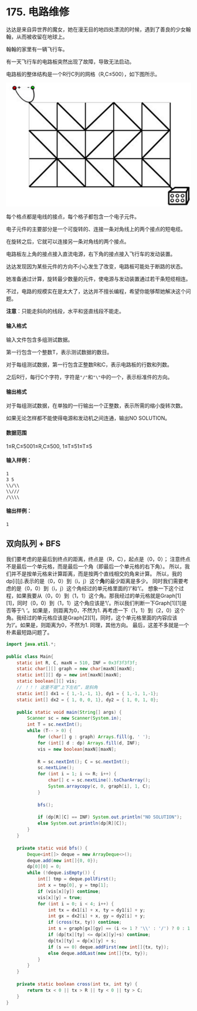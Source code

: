 # 175. 电路维修

达达是来自异世界的魔女，她在漫无目的地四处漂流的时候，遇到了善良的少女翰翰，从而被收留在地球上。

翰翰的家里有一辆飞行车。

有一天飞行车的电路板突然出现了故障，导致无法启动。

电路板的整体结构是一个R行C列的网格（R,C≤500），如下图所示。

![](pic/175_1.png)

每个格点都是电线的接点，每个格子都包含一个电子元件。

电子元件的主要部分是一个可旋转的、连接一条对角线上的两个接点的短电缆。

在旋转之后，它就可以连接另一条对角线的两个接点。

电路板左上角的接点接入直流电源，右下角的接点接入飞行车的发动装置。

达达发现因为某些元件的方向不小心发生了改变，电路板可能处于断路的状态。

她准备通过计算，旋转最少数量的元件，使电源与发动装置通过若干条短缆相连。

不过，电路的规模实在是太大了，达达并不擅长编程，希望你能够帮她解决这个问题。

**注意**：只能走斜向的线段，水平和竖直线段不能走。

#### 输入格式

输入文件包含多组测试数据。

第一行包含一个整数T，表示测试数据的数目。

对于每组测试数据，第一行包含正整数R和C，表示电路板的行数和列数。

之后R行，每行C个字符，字符是`"/"`和`"\"`中的一个，表示标准件的方向。

#### 输出格式

对于每组测试数据，在单独的一行输出一个正整数，表示所需的缩小旋转次数。

如果无论怎样都不能使得电源和发动机之间连通，输出NO SOLUTION。

#### 数据范围

1≤R,C≤5001≤R,C≤500,
1≤T≤51≤T≤5

#### 输入样例：

```
1
3 5
\\/\\
\\///
/\\\\
```

#### 输出样例：

```
1
```

## 双向队列 + BFS
我们要考虑的是最后到终点的距离，终点是（R，C），起点是（0，0）；
注意终点不是最后一个单元格，而是最后一个角（即最后一个单元格的右下角）。
所以，我们并不是按单元格来计算距离，而是按两个直线相交的角来计算。
所以，我的dp\[i]\[j].表示的是（0，0）到（i，j）这个**角**的最少距离是多少。
同时我们需要考虑的是（0，0）到（i，j）这个角经过的单元格里面的‘/’和‘\’。
想象一下这个过程，如果我要从（0，0）到（1，1）这个角。那我经过的单元格就是Graph\[1]\[1]，同时（0，0）到（1，1）这个角应该是‘\’。所以我们判断一下Graph\[1]\[1]是否等于’\ ‘。如果是，则距离为0，不然为1.
再考虑一下（1，1）到（2，0）这个角。我经过的单元格应该是Graph\[2]\[1]，同时，这个单元格里面的内容应该为’/’。如果是，则距离为0，不然为1.
同理，其他方向。
最后，这差不多就是一个朴素最短路问题了。

```java
import java.util.*;

public class Main{
    static int R, C, maxN = 510, INF = 0x3f3f3f3f;
    static char[][] graph = new char[maxN][maxN];
    static int[][] dp = new int[maxN][maxN];
    static boolean[][] vis;
    // ！！！ 这里不是“上下左右”，是斜角
    static int[] dx1 = { 1,-1,-1, 1}, dy1 = { 1,-1, 1,-1};
    static int[] dx2 = { 1, 0, 0, 1}, dy2 = { 1, 0, 1, 0};

    public static void main(String[] args) {
        Scanner sc = new Scanner(System.in);
        int T = sc.nextInt();
        while (T-- > 0) {
            for (char[] g : graph) Arrays.fill(g, ' ');
            for (int[] d : dp) Arrays.fill(d, INF);
            vis = new boolean[maxN][maxN];

            R = sc.nextInt(); C = sc.nextInt();
            sc.nextLine();
            for (int i = 1; i <= R; i++) {
                char[] c = sc.nextLine().toCharArray();
                System.arraycopy(c, 0, graph[i], 1, C);
            }

            bfs();

            if (dp[R][C] == INF) System.out.println("NO SOLUTION");
            else System.out.println(dp[R][C]);
        }
    }

    private static void bfs() {
        Deque<int[]> deque = new ArrayDeque<>();
        deque.add(new int[]{0, 0});
        dp[0][0] = 0;
        while (!deque.isEmpty()) {
            int[] tmp = deque.pollFirst();
            int x = tmp[0], y = tmp[1];
            if (vis[x][y]) continue;
            vis[x][y] = true;
            for (int i = 0; i < 4; i++) {
                int tx = dx1[i] + x, ty = dy1[i] + y;
                int gx = dx2[i] + x, gy = dy2[i] + y;
                if (cross(tx, ty)) continue;
                int s = graph[gx][gy] == (i <= 1 ? '\\' : '/') ? 0 : 1;
                if (dp[tx][ty] <= dp[x][y]+s) continue;
                dp[tx][ty] = dp[x][y] + s;
                if (s == 0) deque.addFirst(new int[]{tx, ty});
                else deque.addLast(new int[]{tx, ty});
            }
        }
    }

    private static boolean cross(int tx, int ty) {
        return tx < 0 || tx > R || ty < 0 || ty > C;
    }
}
```

